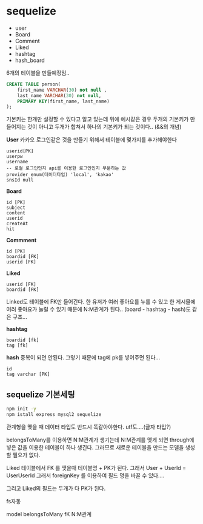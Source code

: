 # sequelize

-   user
-   Board
-   Comment
-   Liked
-   hashtag
-   hash_board

6개의 테이블을 만들예정임..

```sql
CREATE TABLE person(
    first_name VARCHAR(30) not null ,
    last_name VARCHAR(30) not null,
    PRIMARY KEY(first_name, last_name)
);
```

기본키는 한개만 설정할 수 있다고 알고 있는데 위에 예시같은 경우 두개의 기본키가 만들어지는 것이 아니고 두개가 합쳐서 하나의 기본키가 되는 것이다.. (&&의 개념)

**User**
카카오 로그인같은 것을 만들기 위해서 테이블에 몇가지를 추가해야한다

```
userid[PK]
userpw
username
-- 로컬 로그인인지 api를 이용한 로그인인지 부분하는 값
provider enum(데이터타입) 'local', 'kakao'
snsId null
```

**Board**

```
id [PK]
subject
content
userid
createAt
hit
```

**Commment**

```
id [PK]
boardid [FK]
userid [FK]
```

**Liked**

```
userid [FK]
boardid [FK]
```

Linked도 테이블에 FK만 들어간다.
한 유저가 여러 좋아요를 누를 수 있고
한 게시물에 여러 좋아요가 눌릴 수 있기 때문에 N:M관계가 된다..
(board - hashtag - hash)도 같은 구조...

**hashtag**

```
boardid [fk]
tag [fk]
```

**hash**
중복이 되면 안된다.
그렇기 때문에 tag에 pk를 넣어주면 된다...

```
id
tag varchar [PK]
```

## sequelize 기본세팅

```sh
npm init -y
npm istall express mysql2 sequelize
```

관계형을 맺을 때 데이터 타입도 반드시 똑같아야한다.
utf도....(글자 타입?)

belongsToMany를 이용하면 N:M관계가 생기는데
N:M관계를 맺게 되면 through에 넣은 값을 이용한 테이블이 하나 생긴다.
그러므로 새로운 테이블을 만드는 모델을 생성할 필요가 없다.

Liked 테이블에서
FK 를 맺을때
테이블명 + PK가 된다.
그래서 User + UserId = UserUserId
그래서 foreignKey 를 이용하여 필드 명을 바꿀 수 있다....

그리고 Liked의 필드는 두개가 다 PK가 된다.

fs자동

model belongsToMany
fK
N:M관계
